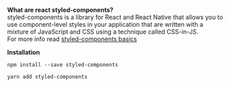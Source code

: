 **What are react styled-components?**\
styled-components is a library for React and React Native that allows you to use component-level styles in your application that are written with a mixture of JavaScript and CSS using a technique called CSS-in-JS.\
For more info read [styled-components basics](https://styled-components.com/docs/basics)

**Installation**
```
npm install --save styled-components
```
```
yarn add styled-components
```

